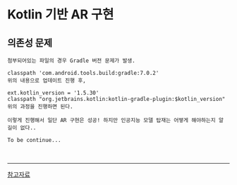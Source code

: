 # Kotlin 기반 AR 구현

## 의존성 문제

```
첨부되어있는 파일의 경우 Gradle 버전 문제가 발생.

classpath 'com.android.tools.build:gradle:7.0.2'
위의 내용으로 업데이트 진행 후,

ext.kotlin_version = '1.5.30'
classpath "org.jetbrains.kotlin:kotlin-gradle-plugin:$kotlin_version"
위의 과정을 진행하면 된다.

이렇게 진행해서 일단 AR 구현은 성공! 하지만 인공지능 모델 탑재는 어떻게 해야하는지 알 길이 없다..

To be continue...
```

<br>

---

[참고자료](https://github.com/kangmin1012/NewAndroidExercise/tree/ARCore_Sceneform)
